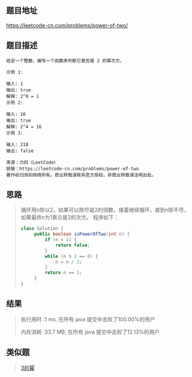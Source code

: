 
## 题目地址
 https://leetcode-cn.com/problems/power-of-two/ 

## 题目描述
```
给定一个整数，编写一个函数来判断它是否是 2 的幂次方。

示例 1:

输入: 1
输出: true
解释: 2^0 = 1
示例 2:

输入: 16
输出: true
解释: 2^4 = 16
示例 3:

输入: 218
输出: false

来源：力扣（LeetCode）
链接：https://leetcode-cn.com/problems/power-of-two
著作权归领扣网络所有。商业转载请联系官方授权，非商业转载请注明出处。
```

## 思路

>   循环用n除以2，如果可以除尽是2的倍数，接着继续循环，直到n除不尽，如果最终n为1表示是2的次方。 程序如下：
>
>   ```java
>   class Solution {
>        public boolean isPowerOfTwo(int n) {
>            if (n < 1) {
>                return false;
>            }
>            while (n % 2 == 0) {
>                n = n / 2;
>            }
>            return n == 1;
>        }
>   }
>```
>   
>   

## 结果

> 执行用时 :1 ms, 在所有 java 提交中击败了100.00%的用户
>
> 内存消耗 :33.7 MB, 在所有 java 提交中击败了12.13%的用户

## 类似题

> [3的幂]( [https://github.com/XujinquanGitHub/LeetCode-Thinking/blob/master/%E7%AE%97%E6%B3%95/easy/3%E7%9A%84%E5%B9%82.md](https://github.com/XujinquanGitHub/LeetCode-Thinking/blob/master/算法/easy/3的幂.md) )